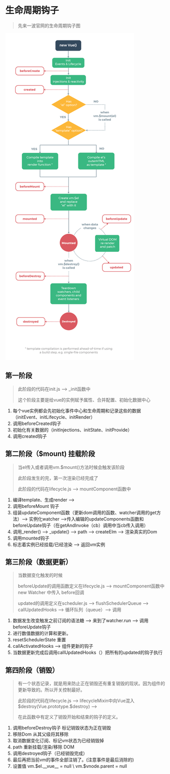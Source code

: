 # 生命周期钩子

> 先来一波官网的生命周期钩子图

![官网的钩子图](../../../../assets/img/lifecycle.png)

## 第一阶段

> 此阶段的代码在init.js --> _init函数中
>
> 这个阶段主要是给vue的实例赋予属性、合并配置、初始化数据中心

1. 每个vue实例都会先初始化事件中心和生命周期和记录这些的数据（initEvent、initLifecycle、initRender）
2. 调用beforeCreated钩子
3. 初始化有关数据的（initInjections、initState、initProvide）
4. 调用created钩子

## 第二阶段（$mount) 挂载阶段

> 当el传入或者调用vm.$mount()方法时候会触发该阶段
>
> 此阶段发生的完，第一次渲染已经完成了
>
> 此阶段的代码在lifecycle.js --> mountComponent函数中

1. 编译template、生成render -->
2. 调用beforeMount 钩子
3. 组装updateComponent函数（更新dom调用的函数、watcher调用的get方法）--> 实例化watcher -->传入编辑的updateComponents函数和 beforeUpdate钩子（在getAndInvoke（cb）调用中当cb传入调用）
4. 调用_render() --> _update() -->  path -->  createElm --> 渲染真实的Dom
5. 调用mounted钩子
6. 标志着实例已经挂载/已经渲染 --> 返回vm实例

## 第三阶段（数据更新）

> 当数据变化触发的时候
>
> beforeUpdate的调用函数定义在lifecycle.js --> mountComponent函数中 new Watcher 中传入 before回调
>
> updated的调用定义在scheduler.js -->  flushSchedulerQueue --> callUpdatedHooks --> 循环队列（queue）--> 调用

1. 数据发生改变触发之前订阅的语法糖 --> 来到了watcher.run -->  调用beforeUpdate钩子
2. 进行数值数据的计算和更新。
3. resetSchedulerState 重置
4. callActivatedHooks --> 组件更新的钩子
5. 当数据更新完成后调用callUpdatedHooks（）把所有的updated的钩子执行

## 第四阶段（销毁）

> 有一个状态记录，就是用来防止正在销毁还有重复销毁的现状。因为组件的更新导致的。所以开关控制最好。
>
> 此阶段的代码在lifecycle.js --> lifecycleMixin中向Vue混入$destroy(Vue.prototype.\$destroy) -->
>
> 在此函数中有定义了销毁开始和结束的钩子的定义。 

1. 调用beforeDestroy钩子 标记销毁状态为正在销毁
2. 移除Dom 从其父级将其移除
3. 取消数据变化订阅、标记vm状态为已经销毁掉
4. path 重新挂载/渲染/移除 DOM
5. 调用destroyed钩子（已经销毁完成）
6. 最后再把当前vm的事件全部注销了。(注意事件是最后消除的)
7. 设置值 vm.\$el.__vue\_\_ = null \ vm.$vnode.parent = null
